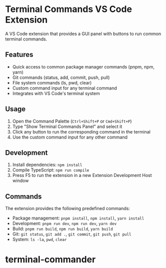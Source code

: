 # Terminal Commands VS Code Extension

A VS Code extension that provides a GUI panel with buttons to run common terminal commands.

## Features

- Quick access to common package manager commands (pnpm, npm, yarn)
- Git commands (status, add, commit, push, pull)
- File system commands (ls, pwd, clear)
- Custom command input for any terminal command
- Integrates with VS Code's terminal system

## Usage

1. Open the Command Palette (`Ctrl+Shift+P` or `Cmd+Shift+P`)
2. Type "Show Terminal Commands Panel" and select it
3. Click any button to run the corresponding command in the terminal
4. Use the custom command input for any other command

## Development

1. Install dependencies: `npm install`
2. Compile TypeScript: `npm run compile`
3. Press F5 to run the extension in a new Extension Development Host window

## Commands

The extension provides the following predefined commands:
- Package management: `pnpm install`, `npm install`, `yarn install`
- Development: `pnpm run dev`, `npm run dev`, `yarn dev`
- Build: `pnpm run build`, `npm run build`, `yarn build`
- Git: `git status`, `git add .`, `git commit`, `git push`, `git pull`
- System: `ls -la`, `pwd`, `clear`
# terminal-commander

